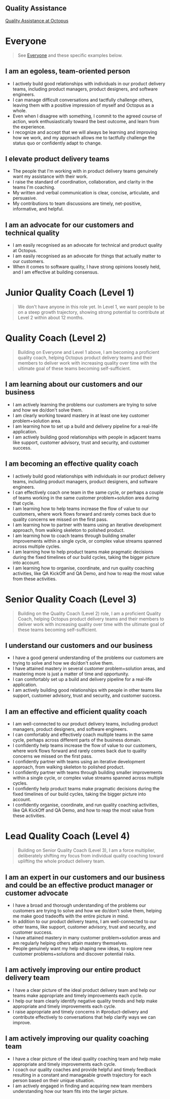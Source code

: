 ## Quality Assistance

[Quality Assistance at Octopus](https://octopushq.atlassian.net/wiki/spaces/IN/pages/892370955/Quality+Assistance)

# Everyone

> See [Everyone](https://github.com/OctopusDeploy/People/blob/master/Everyone.md) and these specific examples below.

## I am an egoless, team-oriented person

- I actively build good relationships with individuals in our product delivery teams, including product managers, product designers, and software engineers.
- I can manage difficult conversations and tactfully challenge others, leaving them with a positive impression of myself and Octopus as a whole.
- Even when I disagree with something, I commit to the agreed course of action, work enthusiastically toward the best outcome, and learn from the experience.
- I recognize and accept that we will always be learning and improving how we work, and my approach allows me to tactfully challenge the status quo or confidently adapt to change.

## I elevate product delivery teams

- The people that I'm working with in product delivery teams genuinely want my assistance with their work.
- I raise the standard of coordination, collaboration, and clarity in the teams I'm coaching.
- My written and verbal communication is clear, concise, articulate, and persuasive.
- My contributions to team discussions are timely, net-positive, informative, and helpful.

## I am an advocate for our customers and technical quality

- I am easily recognised as an advocate for technical and product quality at Octopus.
- I am easily recognised as an advocate for things that actually matter to our customers.
- When it comes to software quality, I have strong opinions loosely held, and I am effective at building consensus.

# Junior Quality Coach (Level 1)

> We don't have anyone in this role yet. In Level 1, we want people to be on a steep growth trajectory, showing strong potential to contribute at Level 2 within about 12 months.

# Quality Coach (Level 2)

> Building on Everyone and Level 1 above, I am becoming a proficient quality coach, helping Octopus product delivery teams and their members to deliver work with increasing quality over time with the ultimate goal of these teams becoming self-sufficient.

## I am learning about our customers and our business

- I am actively learning the problems our customers are trying to solve and how we do/don't solve them.
- I am clearly working toward mastery in at least one key customer problem+solution area.
- I am learning how to set up a build and delivery pipeline for a real-life application.
- I am actively building good relationships with people in adjacent teams like support, customer advisory, trust and security, and customer success.

## I am becoming an effective quality coach

- I actively build good relationships with individuals in our product delivery teams, including product managers, product designers, and software engineers.
- I can effectively coach one team in the same cycle, or perhaps a couple of teams working in the same customer problem+solution area during that cycle.
- I am learning how to help teams increase the flow of value to our customers, where work flows forward and rarely comes back due to quality concerns we missed on the first pass.
- I am learning how to partner with teams using an iterative development approach, from walking skeleton to polished product.
- I am learning how to coach teams through building smaller improvements within a single cycle, or complex value streams spanned across multiple cycles.
- I am learning how to help product teams make pragmatic decisions during the fixed timelines of our build cycles, taking the bigger picture into account.
- I am learning how to organise, coordinate, and run quality coaching activities, like QA KickOff and QA Demo, and how to reap the most value from these activities.

# Senior Quality Coach (Level 3)

> Building on the Quality Coach (Level 2) role, I am a proficient Quality Coach, helping Octopus product delivery teams and their members to deliver work with increasing quality over time with the ultimate goal of these teams becoming self-sufficient.

## I understand our customers and our business

- I have a good general understanding of the problems our customers are trying to solve and how we do/don't solve them.
- I have attained mastery in several customer problem+solution areas, and mastering more is just a matter of time and opportunity.
- I can comfortably set up a build and delivery pipeline for a real-life application.
- I am actively building good relationships with people in other teams like support, customer advisory, trust and security, and customer success.

## I am an effective and efficient quality coach

- I am well-connected to our product delivery teams, including product managers, product designers, and software engineers.
- I can comfortably and effectively coach multiple teams in the same cycle, perhaps across different parts of the business domain.
- I confidently help teams increase the flow of value to our customers, where work flows forward and rarely comes back due to quality concerns we missed on the first pass.
- I confidently partner with teams using an iterative development approach, from walking skeleton to polished product.
- I confidently partner with teams through building smaller improvements within a single cycle, or complex value streams spanned across multiple cycles.
- I confidently help product teams make pragmatic decisions during the fixed timelines of our build cycles, taking the bigger picture into account.
- I confidently organise, coordinate, and run quality coaching activities, like QA KickOff and QA Demo, and how to reap the most value from these activities.

# Lead Quality Coach (Level 4)

> Building on Senior Quality Coach (Level 3), I am a force multiplier, deliberately shifting my focus from individual quality coaching toward uplifting the whole product delivery team.

## I am an expert in our customers and our business and could be an effective product manager or customer advocate

- I have a broad and thorough understanding of the problems our customers are trying to solve and how we do/don't solve them, helping me make good tradeoffs with the entire picture in mind.
- In addition to our product delivery teams, I am well-connected to our other teams, like support, customer advisory, trust and security, and customer success.
- I have attained mastery in many customer problem+solution areas and am regularly helping others attain mastery themselves.
- People genuinely want my help shaping new ideas, to explore new customer problems+solutions and discover potential risks.

## I am actively improving our entire product delivery team

- I have a clear picture of the ideal product delivery team and help our teams make appropriate and timely improvements each cycle.
- I help our team clearly identify negative quality trends and help make appropriate and timely improvements each cycle.
- I raise appropriate and timely concerns in #product-delivery and contribute effectively to conversations that help clarify ways we can improve.

## I am actively improving our quality coaching team

- I have a clear picture of the ideal quality coaching team and help make appropriate and timely improvements each cycle.
- I coach our quality coaches and provide helpful and timely feedback resulting in a constant and manageable growth trajectory for each person based on their unique situation.
- I am actively engaged in finding and acquiring new team members understanding how our team fits into the larger picture.

